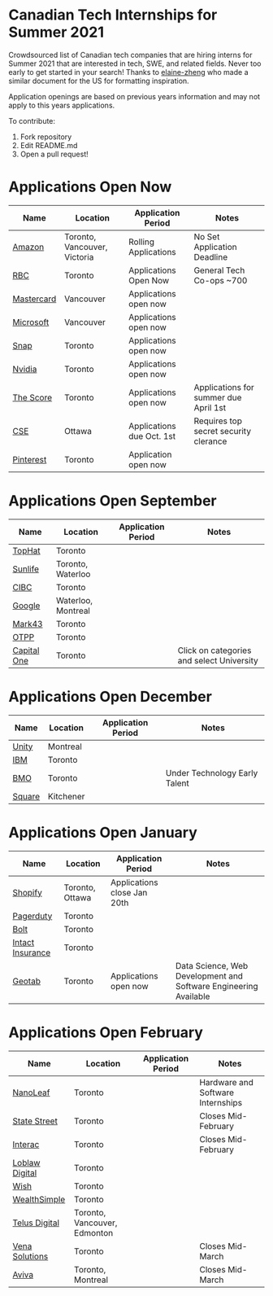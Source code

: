 # Canadian Tech Internships for Summer 2021
Crowdsourced list of Canadian tech companies that are hiring interns for Summer 2021 that are interested in tech, SWE, and related fields. Never too early to get started in your search! Thanks to [elaine-zheng](https://github.com/elaine-zheng/summer2020internships) who made a similar document for the US for formatting inspiration.

Application openings are based on previous years information and may not apply to this years applications.

To contribute:
 1. Fork repository
 2. Edit README.md
 3. Open a pull request!

 
 # Applications Open Now
 | Name  |  Location |  Application Period |  Notes |
 |---|---|---|---|
 |  [Amazon](https://www.amazon.jobs/en/jobs/1205709/software-development-engineer-intern-summer-2021-canada) |  Toronto, Vancouver, Victoria | Rolling Applications | No Set Application Deadline  |
 |  [RBC](https://jobs.rbc.com/ca/en/c/internship-coop-jobs) |  Toronto | Applications Open Now  |  General Tech Co-ops ~700  |
 |  [Mastercard](https://mastercard.wd1.myworkdayjobs.com/CorporateCareers/job/Vancouver-Canada/Software-Development-Engineer-Intern--Summer-2021_R-113650-1) |  Vancouver | Applications open now  |  |
 |  [Microsoft](https://careers.microsoft.com/students/us/en/job/870957/Internship-Opportunities-for-Students-Software-Engineer) |  Vancouver | Applications open now  |  |
 |  [Snap](https://wd1.myworkdaysite.com/en-US/recruiting/snapchat/snap/job/Toronto-Canada/Software-Engineer-Intern---Fall-2021--August-17---Sept-4-_R0014582) |  Toronto | Applications open now  |  |
 |  [Nvidia](https://nvidia.wd5.myworkdayjobs.com/NVIDIAExternalCareerSite/3/refreshFacet/318c8bb6f553100021d223d9780d30be) |  Toronto | Applications open now |  |
 |  [The Score](https://recruiting.ultipro.ca/SCO5000SCMV/JobBoard/99d4bf42-8955-9620-7bb8-7cc818df97c1/OpportunityDetail?opportunityId=e6d187fd-2988-457d-bd5a-8093b4907456) |  Toronto | Applications open now | Applications for summer due April 1st |
  |  [CSE](https://www.cse-cst.gc.ca/en/node/3121) |  Ottawa | Applications due Oct. 1st   |  Requires top secret security clerance  |
  |  [Pinterest](https://www.pinterestcareers.com/jobs/software-engineering-intern-toronto-ontario-canada) | Toronto | Application open now

 

 # Applications Open September 
 | Name  |  Location |  Application Period |  Notes |
 |---|---|---|---|
 |  [TopHat](https://jobs.lever.co/tophat) |  Toronto |  |   |
 |  [Sunlife](https://sunlife.wd3.myworkdayjobs.com/Campus/3/refreshFacet/318c8bb6f553100021d223d9780d30be) |  Toronto, Waterloo |  |   |
 |  [CIBC]( https://cibc.wd3.myworkdayjobs.com/campus) |  Toronto |    |   |
 |  [Google](https://careers.google.com/jobs/results/?company=Google&company=Google%20Fiber&company=YouTube&employment_type=INTERN&location=Canada&q=&sort_by=relevance) |  Waterloo, Montreal |  |   |
 |  [Mark43](https://www.mark43.com/departments/engineering/) |  Toronto |   |  |
 |  [OTPP](https://otppb.wd3.myworkdayjobs.com/OntarioTeachers_Careers/0/refreshFacet/318c8bb6f553100021d223d9780d30be) |  Toronto |   |   |
 |  [Capital One](https://www.capitalonecareers.ca/search-jobs) |  Toronto |  | Click on categories and select University  |


 # Applications Open December 
 | Name  |  Location |  Application Period |  Notes |
 |---|---|---|---|
 |  [Unity]( https://careers.unity.com/university) |  Montreal | |   |
 |  [IBM](https://careers.ibm.com/ListJobs/All/Search/Position-Type/Intern/Country/CA//?lang=en) |  Toronto |   |   |
 |  [BMO](https://bmo.wd3.myworkdayjobs.com/External/5/refreshFacet/318c8bb6f553100021d223d9780d30be) |  Toronto |  | Under Technology Early Talent |
 |  [Square](https://careers.squareup.com/ca/en/university) |  Kitchener |  |   |
 
  # Applications Open January 
 | Name  |  Location |  Application Period |  Notes |
 |---|---|---|---|
 |  [Shopify](https://www.shopify.ca/careers/search?specialties%5B%5D=interns&keywords=&sort=specialty_asc) |  Toronto, Ottawa |  Applications close Jan 20th |  |
 |  [Pagerduty](https://jobs.lever.co/pagerduty?commitment=Intern%2FCAP) |  Toronto |  |   |
 |  [Bolt](https://www.bolt.com/careers/) |  Toronto |   |   |
 |  [Intact Insurance](https://careers.intact.ca/ca/en/c/students-jobs) |  Toronto |  |   |
 |  [Geotab](https://careers.geotab.com/jobs/) |  Toronto | Applications open now  |  Data Science, Web Development and Software Engineering Available |


 # Applications Open February 
 | Name  |  Location |  Application Period |  Notes |
 |---|---|---|---|
 |  [NanoLeaf](https://www.indeedjobs.com/nanoleaf/jobs) |  Toronto |   |  Hardware and Software Internships |
 |  [State Street](https://statestreet.wd1.myworkdayjobs.com/Global/1/refreshFacet/318c8bb6f553100021d223d9780d30be) |  Toronto | |  Closes Mid-February |
 |  [Interac](https://interac.applytojob.com/apply) |  Toronto |    |  Closes Mid-February | |
 |  [Loblaw Digital](https://jobs.lever.co/loblawdigital) |  Toronto | |   |
 |  [Wish](https://jobs.lever.co/wish?department=University&team=University&location=Toronto%2C%20Canada) |  Toronto | |   |
 |  [WealthSimple](https://jobs.lever.co/wealthsimple?commitment=Intern) |  Toronto |   |   |
 |  [Telus Digital](https://telus.taleo.net/careersection/10000/jobsearch.ftl?f=null&a=null&multiline=true&ignoreSavedQuery?linktype=subnav#) |  Toronto, Vancouver, Edmonton |    |   |
 |  [Vena Solutions](https://careers.venasolutions.com/job-board/) |  Toronto |   |  Closes Mid-March |
 |  [Aviva](https://careers.avivacanada.com/career-levels/starting-your-career) |  Toronto, Montreal |  |  Closes Mid-March |

